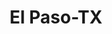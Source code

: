 ---
title: El Paso-TX
slug: el-paso-tx
f_state:
- cms/state/texas.md
f_locations:
- cms/payday-loan/4ez-money-now-123.md
- cms/payday-loan/advanced-internet-3525.md
- cms/payday-loan/americas-cash-plus-4424.md
- cms/payday-loan/americas-cash-plus-inc-4427.md
- cms/payday-loan/banctec-5117.md
- cms/payday-loan/cash-it-here-7756.md
- cms/payday-loan/cash-it-here-7757.md
- cms/payday-loan/cash-it-here-7758.md
- cms/payday-loan/cash-it-here-7759.md
- cms/payday-loan/cash-it-here-7760.md
- cms/payday-loan/cash-it-here-7761.md
- cms/payday-loan/cash-it-here-7763.md
- cms/payday-loan/cash-store-8670.md
- cms/payday-loan/cash-store-8676.md
- cms/payday-loan/cash-store-8677.md
- cms/payday-loan/cash-it-here-9023.md
- cms/payday-loan/cash-it-here-9024.md
- cms/payday-loan/cash-it-here-9025.md
- cms/payday-loan/check-go-10108.md
- cms/payday-loan/check-go-10114.md
- cms/payday-loan/check-go-10115.md
- cms/payday-loan/check-go-10116.md
- cms/payday-loan/check-go-10117.md
- cms/payday-loan/check-go-10118.md
- cms/payday-loan/check-america-10449.md
- cms/payday-loan/check-in-cash-out-11429.md
- cms/payday-loan/check-in-cash-out-11430.md
- cms/payday-loan/check-in-cash-out-11431.md
- cms/payday-loan/check-n-cash-13903.md
- cms/payday-loan/check-systems-14080.md
- cms/payday-loan/collectrite-inc-15141.md
- cms/payday-loan/cybernet-funding-inc-15618.md
- cms/payday-loan/el-paso-no-1-inc-16736.md
- cms/payday-loan/fast-bucks-17541.md
- cms/payday-loan/fast-cash-now-17781.md
- cms/payday-loan/fastbucks-17918.md
- cms/payday-loan/melek-20752.md
- cms/payday-loan/melek-corp-20753.md
- cms/payday-loan/melek-corp-20754.md
- cms/payday-loan/melek-corporation-20755.md
- cms/payday-loan/melek-corporation-20756.md
- cms/payday-loan/melek-corporation-20757.md
- cms/payday-loan/melek-corporation-20758.md
- cms/payday-loan/melek-corporation-20759.md
- cms/payday-loan/melek-corporation-20760.md
- cms/payday-loan/melek-corporation-20761.md
- cms/payday-loan/melek-corporation-20762.md
- cms/payday-loan/melek-service-center-20763.md
- cms/payday-loan/melek-service-center-20764.md
- cms/payday-loan/mmb-financial-services-inc-21001.md
- cms/payday-loan/monumex-money-exchange-22034.md
- cms/payday-loan/mr-payroll-22272.md
- cms/payday-loan/mr-payroll-22273.md
- cms/payday-loan/nch-nuworld-marketing-22922.md
- cms/payday-loan/office-general-23160.md
- cms/payday-loan/pack-crate-ship-23416.md
- cms/payday-loan/quick-cash-inc-25191.md
- cms/payday-loan/quik-cash-25534.md
- cms/payday-loan/quik-cash-25535.md
- cms/payday-loan/quik-cash-25536.md
- cms/payday-loan/quik-cash-25537.md
- cms/payday-loan/quik-cash-25538.md
- cms/payday-loan/quik-cash-25539.md
- cms/payday-loan/quik-cash-25540.md
- cms/payday-loan/quik-cash-25541.md
- cms/payday-loan/quik-cash-25542.md
- cms/payday-loan/rent-a-center-25976.md
- cms/payday-loan/rent-a-center-25977.md
- cms/payday-loan/rent-a-center-25978.md
- cms/payday-loan/samsos-express-money-transfer-26203.md
- cms/payday-loan/servicio-confia-26346.md
- cms/payday-loan/synchro-systems-27071.md
- cms/payday-loan/trans-card-systems-of-texas-27914.md
- cms/payday-loan/valuta-corp-28528.md
- cms/payday-loan/valuta-corp-28529.md
- cms/payday-loan/valuta-corporation-28530.md
updated-on: '2024-05-30T13:41:28.615Z'
created-on: '2024-05-30T13:41:28.615Z'
published-on: '2024-05-30T13:54:32.469Z'
f_city: El Paso
layout: '[city].html'
tags: city
---